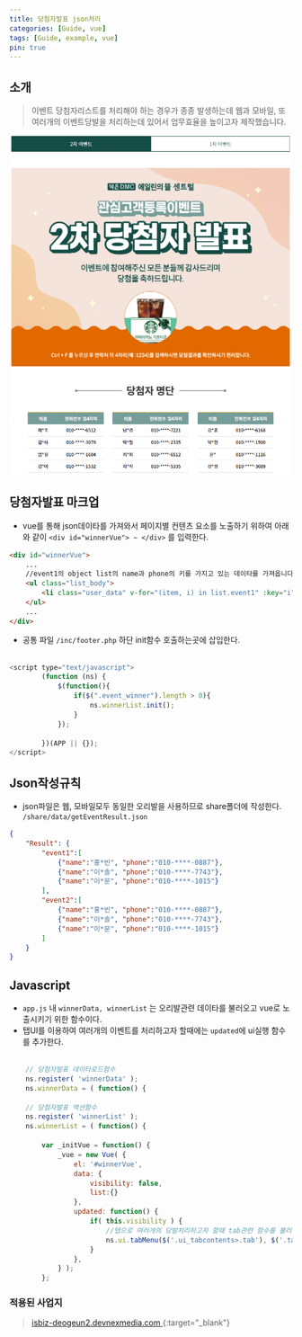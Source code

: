 ```yaml
---
title: 당첨자발표 json처리
categories: [Guide, vue]
tags: [Guide, example, vue]
pin: true
---
```



## 소개

> 이벤트 당첨자리스트를 처리해야 하는 경우가 종종 발생하는데 웹과 모바일, 또 여러개의 이벤트당발을 처리하는데 있어서 업무효율을 높이고자 제작했습니다. 

 ![이벤트당첨자발표샘플](/assets/img/blog/20220412.PNG)

## 당첨자발표 마크업
- vue를 통해 json데이타를 가져와서 페이지별 컨텐츠 요소를 노출하기 위하여 아래와 같이 `<div id="winnerVue"> ~ </div>` 를 입력한다.
 

``` html
<div id="winnerVue">
    ...
    //event1의 object list의 name과 phone의 키를 가지고 있는 데이타를 가져옵니다.
    <ul class="list_body">
        <li class="user_data" v-for="(item, i) in list.event1" :key="i"><strong>{ {  item.name  } }</strong><span>{ {  item.phone  } }</span></li>
    </ul>
    ...
</div>

```


- 공통 파일 `/inc/footer.php` 하단 init함수 호출하는곳에 삽입한다.

```javascript

<script type="text/javascript">	
		(function (ns) {
			$(function(){
                if($(".event_winner").length > 0){                	
                	ns.winnerList.init();
            	}
			});

		})(APP || {});		
</script>

```

## Json작성규칙

- json파일은 웹, 모바일모두 동일한 오리발을 사용하므로 share폴더에 작성한다. `/share/data/getEventResult.json` 

```json
{   
    "Result": {
        "event1":[
            {"name":"홍*빈", "phone":"010-****-0887"},
            {"name":"이*솔", "phone":"010-****-7743"},
            {"name":"이*문", "phone":"010-****-1015"}
        ],
        "event2":[
            {"name":"홍*빈", "phone":"010-****-0887"},
            {"name":"이*솔", "phone":"010-****-7743"},
            {"name":"이*문", "phone":"010-****-1015"}
        ]
    }
}            
```

## Javascript

- `app.js` 내 `winnerData, winnerList` 는 오리발관련 데이타를 불러오고 vue로 노출시키기 위한 함수이다.
-  탭UI를 이용하여 여러개의 이벤트를 처리하고자 할때에는 `updated`에 ui실행 함수를 추가한다.
 
```javascript

    // 당첨자발표 데이타로드함수
    ns.register( 'winnerData' );
    ns.winnerData = ( function() {

    // 당첨자발표 액션함수
    ns.register( 'winnerList' );
    ns.winnerList = ( function() { 

        var _initVue = function() {    
            _vue = new Vue( {
                el: '#winnerVue',                
                data: {                    
                    visibility: false,
                    list:{}
                },
                updated: function() {
                    if( this.visibility ) {
                        //탭으로 여러개의 당발처리하고자 할때 tab관련 함수를 불러온다. 
                        ns.ui.tabMenu($('.ui_tabcontents>.tab'), $('.tab_conlist')); 
                    }
                },                           
            } );
        };

```

### 적용된 사업지
> [<i class="icon icon-link"></i> isbiz-deogeun2.devnexmedia.com ](https://isbiz-deogeun2.devnexmedia.com/officetel/pages/sales/event.php){:target="_blank"}
> 






